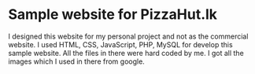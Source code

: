 # Sample website for PizzaHut.lk
I designed this website for my personal project and not as the commercial website. I used HTML, CSS, JavaScript, PHP, MySQL for develop this sample website. All the files in there were hard coded by me. I got all the images which I used in there from google.
